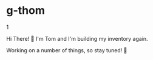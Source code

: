 # g-thom
1
<!-- this is a special repo as it is what appears on my profile page -->
Hi There! 👋
I'm Tom and I'm building my inventory again.

Working on a number of things, so stay tuned! 🚧

